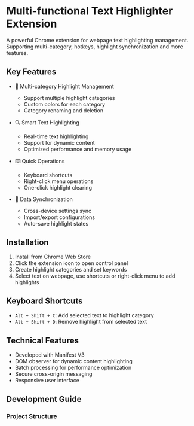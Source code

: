 # Multi-functional Text Highlighter Extension

A powerful Chrome extension for webpage text highlighting management. Supporting multi-category, hotkeys, highlight synchronization and more features.

## Key Features

- 🎨 Multi-category Highlight Management

  - Support multiple highlight categories
  - Custom colors for each category
  - Category renaming and deletion

- 🔍 Smart Text Highlighting

  - Real-time text highlighting
  - Support for dynamic content
  - Optimized performance and memory usage

- ⌨️ Quick Operations

  - Keyboard shortcuts
  - Right-click menu operations
  - One-click highlight clearing

- 🔄 Data Synchronization
  - Cross-device settings sync
  - Import/export configurations
  - Auto-save highlight states

## Installation

1. Install from Chrome Web Store
2. Click the extension icon to open control panel
3. Create highlight categories and set keywords
4. Select text on webpage, use shortcuts or right-click menu to add highlights

## Keyboard Shortcuts

- `Alt + Shift + C`: Add selected text to highlight category
- `Alt + Shift + D`: Remove highlight from selected text

## Technical Features

- Developed with Manifest V3
- DOM observer for dynamic content highlighting
- Batch processing for performance optimization
- Secure cross-origin messaging
- Responsive user interface

## Development Guide

### Project Structure
